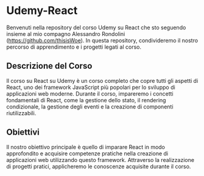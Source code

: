 # Udemy-React
Benvenuti nella repository del corso Udemy su React che sto seguendo insieme al mio compagno Alessandro Rondolini (https://github.com/thisisWoe). In questa repository, condivideremo il nostro percorso di apprendimento e i progetti legati al corso.

## Descrizione del Corso
Il corso su React su Udemy è un corso completo che copre tutti gli aspetti di React, uno dei framework JavaScript più popolari per lo sviluppo di applicazioni web moderne. Durante il corso, impareremo i concetti fondamentali di React, come la gestione dello stato, il rendering condizionale, la gestione degli eventi e la creazione di componenti riutilizzabili.

## Obiettivi
Il nostro obiettivo principale è quello di imparare React in modo approfondito e acquisire competenze pratiche nella creazione di applicazioni web utilizzando questo framework. Attraverso la realizzazione di progetti pratici, applicheremo le conoscenze acquisite durante il corso.
